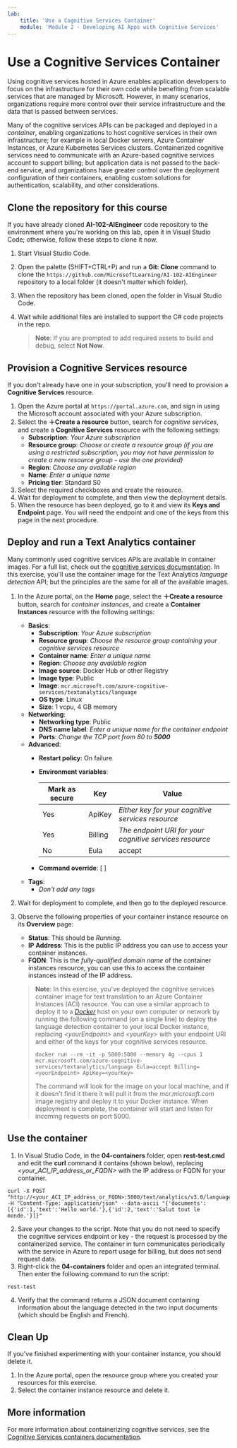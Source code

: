 ```yaml
---
lab:
    title: 'Use a Cognitive Services Container'
    module: 'Module 2 - Developing AI Apps with Cognitive Services'
---
```


# Use a Cognitive Services Container

Using cognitive services hosted in Azure enables application developers to focus on the infrastructure for their own code while benefiting from scalable services that are managed by Microsoft. However, in many scenarios, organizations require more control over their service infrastructure and the data that is passed between services.

Many of the cognitive services APIs can be packaged and deployed in a *container*, enabling organizations to host cognitive services in their own infrastructure; for example in local Docker servers, Azure Container Instances, or Azure Kubernetes Services clusters. Containerized cognitive services need to communicate with an Azure-based cognitive services account to support billing; but application data is not passed to the back-end service, and organizations have greater control over the deployment configuration of their containers, enabling custom solutions for authentication, scalability, and other considerations.

## Clone the repository for this course

If you have already cloned **AI-102-AIEngineer** code repository to the environment where you're working on this lab, open it in Visual Studio Code; otherwise, follow these steps to clone it now.

1. Start Visual Studio Code.
2. Open the palette (SHIFT+CTRL+P) and run a **Git: Clone** command to clone the `https://github.com/MicrosoftLearning/AI-102-AIEngineer` repository to a local folder (it doesn't matter which folder).
3. When the repository has been cloned, open the folder in Visual Studio Code.
4. Wait while additional files are installed to support the C# code projects in the repo.

    > **Note**: If you are prompted to add required assets to build and debug, select **Not Now**.

## Provision a Cognitive Services resource

If you don't already have one in your subscription, you'll need to provision a **Cognitive Services** resource.

1. Open the Azure portal at `https://portal.azure.com`, and sign in using the Microsoft account associated with your Azure subscription.
2. Select the **&#65291;Create a resource** button, search for *cognitive services*, and create a **Cognitive Services** resource with the following settings:
    - **Subscription**: *Your Azure subscription*
    - **Resource group**: *Choose or create a resource group (if you are using a restricted subscription, you may not have permission to create a new resource group - use the one provided)*
    - **Region**: *Choose any available region*
    - **Name**: *Enter a unique name*
    - **Pricing tier**: Standard S0
3. Select the required checkboxes and create the resource.
4. Wait for deployment to complete, and then view the deployment details.
5. When the resource has been deployed, go to it and view its **Keys and Endpoint** page. You will need the endpoint and one of the keys from this page in the next procedure.

## Deploy and run a Text Analytics container

Many commonly used cognitive services APIs are available in container images. For a full list, check out the [cognitive services documentation](https://docs.microsoft.com/azure/cognitive-services/cognitive-services-container-support#container-availability-in-azure-cognitive-services). In this exercise, you'll use the container image for the Text Analytics *language detection* API; but the principles are the same for all of the available images.

1. In the Azure portal, on the **Home** page, select the **&#65291;Create a resource** button, search for *container instances*, and create a **Container Instances** resource with the following settings:

    - **Basics**:
        - **Subscription**: *Your Azure subscription*
        - **Resource group**: *Choose the resource group containing your cognitive services resource*
        - **Container name**: *Enter a unique name*
        - **Region**: *Choose any available region*
        - **Image source**: Docker Hub or other Registry
        - **Image type**: Public
        - **Image**: `mcr.microsoft.com/azure-cognitive-services/textanalytics/language`
        - **OS type**: Linux
        - **Size**: 1 vcpu, 4 GB memory
    - **Networking**:
        - **Networking type**: Public
        - **DNS name label**: *Enter a unique name for the container endpoint*
        - **Ports**: *Change the TCP port from 80 to **5000***
    - **Advanced**:
        - **Restart policy**: On failure
        - **Environment variables**:

            | Mark as secure | Key | Value |
            | -------------- | --- | ----- |
            | Yes | ApiKey | *Either key for your cognitive services resource* |
            | Yes | Billing | *The endpoint URI for your cognitive services resource* |
            | No | Eula | accept |

        - **Command override**: [ ]
    - **Tags**:
        - *Don't add any tags*

2. Wait for deployment to complete, and then go to the deployed resource.
3. Observe the following properties of your container instance resource on its **Overview** page:
    - **Status**: This should be *Running*.
    - **IP Address**: This is the public IP address you can use to access your container instances.
    - **FQDN**: This is the *fully-qualified domain name* of the container instances resource, you can use this to access the container instances instead of the IP address.

    > **Note**: In this exercise, you've deployed the cognitive services container image for text translation to an Azure Container Instances (ACI) resource. You can use a similar approach to deploy it to a *[Docker](https://www.docker.com/products/docker-desktop)* host on your own computer or network by running the following command (on a single line) to deploy the language detection container to your local Docker instance, replacing *&lt;yourEndpoint&gt;* and *&lt;yourKey&gt;* with your endpoint URI and either of the keys for your cognitive services resource.
    >
    > ```
    > docker run --rm -it -p 5000:5000 --memory 4g --cpus 1 mcr.microsoft.com/azure-cognitive-services/textanalytics/language Eula=accept Billing=<yourEndpoint> ApiKey=<yourKey>
    > ```
    >
    > The command will look for the image on your local machine, and if it doesn't find it there it will pull it from the *mcr&period;microsoft&period;com* image registry and deploy it to your Docker instance. When deployment is complete, the container will start and listen for incoming requests on port 5000.

## Use the container

1. In Visual Studio Code, in the **04-containers** folder, open **rest-test.cmd** and edit the **curl** command it contains (shown below), replacing *&lt;your_ACI_IP_address_or_FQDN&gt;* with the IP address or FQDN for your container.

```
curl -X POST "http://<your_ACI_IP_address_or_FQDN>:5000/text/analytics/v3.0/languages?" -H "Content-Type: application/json" --data-ascii "{'documents':[{'id':1,'text':'Hello world.'},{'id':2,'text':'Salut tout le monde.'}]}"
```

2. Save your changes to the script. Note that you do not need to specify the cognitive services endpoint or key - the request is processed by the containerized service. The container in turn communicates periodically with the service in Azure to report usage for billing, but does not send request data.
3. Right-click the **04-containers** folder and open an integrated terminal. Then enter the following command to run the script:

```
rest-test
```

4. Verify that the command returns a JSON document containing information about the language detected in the two input documents (which should be English and French).

## Clean Up

If you've finished experimenting with your container instance, you should delete it.

1. In the Azure portal, open the resource group where you created your resources for this exercise.
2. Select the container instance resource and delete it.

## More information

For more information about containerizing cognitive services, see the [Cognitive Services containers documentation](https://docs.microsoft.com/azure/cognitive-services/containers/).
